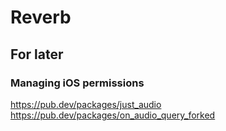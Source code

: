 # Reverb


## For later

### Managing iOS permissions 
https://pub.dev/packages/just_audio
https://pub.dev/packages/on_audio_query_forked
